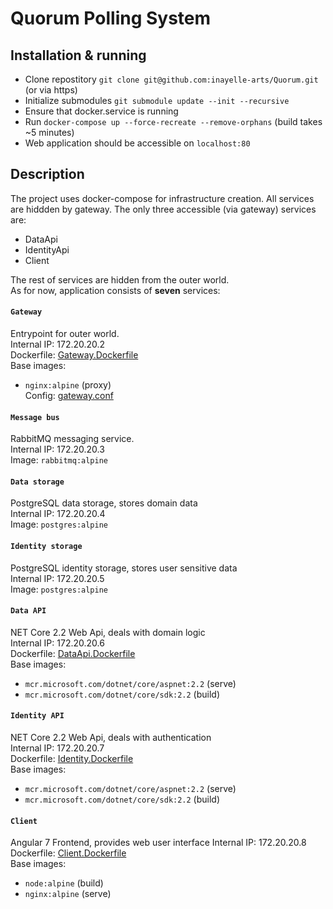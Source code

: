 # Quorum Polling System

## Installation & running
 - Clone repostitory ```git clone git@github.com:inayelle-arts/Quorum.git``` (or via https)
 - Initialize submodules ```git submodule update --init --recursive```
 - Ensure that docker.service is running
 - Run ```docker-compose up --force-recreate --remove-orphans``` (build takes ~5 minutes)
 - Web application should be accessible on ```localhost:80```
 
 ## Description
 The project uses docker-compose for infrastructure creation.
 All services are hiddden by gateway. The only three accessible (via gateway) services are:
 - DataApi
 - IdentityApi
 - Client
 
 The rest of services are hidden from the outer world.  
 As for now, application consists of **seven** services:  
 
#### ```Gateway```   
Entrypoint for outer world.  
Internal IP: 172.20.20.2  
Dockerfile: [Gateway.Dockerfile](Gateway.Dockerfile)  
Base images:  
 - ```nginx:alpine``` (proxy)  
Config: [gateway.conf](gateway.conf)  
 
#### ```Message bus```  
RabbitMQ messaging service.  
Internal IP: 172.20.20.3  
Image: ```rabbitmq:alpine```  

#### ```Data storage```  
PostgreSQL data storage, stores domain data  
Internal IP: 172.20.20.4  
Image: ```postgres:alpine```

#### ```Identity storage```  
PostgreSQL identity storage, stores user sensitive data  
Internal IP: 172.20.20.5  
Image: ```postgres:alpine```  

#### ```Data API```  
NET Core 2.2 Web Api, deals with domain logic    
Internal IP: 172.20.20.6   
Dockerfile: [DataApi.Dockerfile](DataApi.Dockerfile)   
Base images:   
 - ```mcr.microsoft.com/dotnet/core/aspnet:2.2``` (serve)  
 - ```mcr.microsoft.com/dotnet/core/sdk:2.2``` (build)  
 
#### ```Identity API```  
NET Core 2.2 Web Api, deals with authentication  
Internal IP: 172.20.20.7  
Dockerfile: [Identity.Dockerfile](IdentityApi.Dockerfile)  
Base images:   
 - ```mcr.microsoft.com/dotnet/core/aspnet:2.2``` (serve)  
 - ```mcr.microsoft.com/dotnet/core/sdk:2.2``` (build)  
 
#### ```Client```  
Angular 7 Frontend, provides web user interface
 Internal IP: 172.20.20.8  
Dockerfile: [Client.Dockerfile](Client.Dockerfile)  
Base images:  
 - ```node:alpine``` (build)  
 - ```nginx:alpine``` (serve)  
